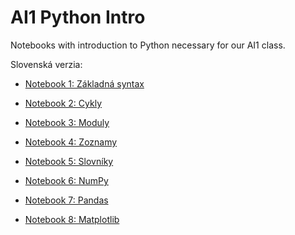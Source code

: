# AI1 Python Intro

Notebooks with introduction to Python necessary for our AI1 class.

Slovenská verzia:

* [Notebook 1: Základná syntax](https://colab.research.google.com/github/michalgregor/ai1_python_intro/blob/master/SK/p1_basic_syntax.ipynb)

* [Notebook 2: Cykly](https://colab.research.google.com/github/michalgregor/ai1_python_intro/blob/master/SK/p2_loops.ipynb)

* [Notebook 3: Moduly](https://colab.research.google.com/github/michalgregor/ai1_python_intro/blob/master/SK/p3_modules.ipynb)

* [Notebook 4: Zoznamy](https://colab.research.google.com/github/michalgregor/ai1_python_intro/blob/master/SK/p4_lists.ipynb)

* [Notebook 5: Slovníky](https://colab.research.google.com/github/michalgregor/ai1_python_intro/blob/master/SK/p5_dictionary.ipynb)

* [Notebook 6: NumPy](https://colab.research.google.com/github/michalgregor/ai1_python_intro/blob/master/SK/p6_numpy.ipynb)

* [Notebook 7: Pandas](https://colab.research.google.com/github/michalgregor/ai1_python_intro/blob/master/SK/p7_pandas.ipynb)

* [Notebook 8: Matplotlib](https://colab.research.google.com/github/michalgregor/ai1_python_intro/blob/master/SK/p8_matplotlib.ipynb)
